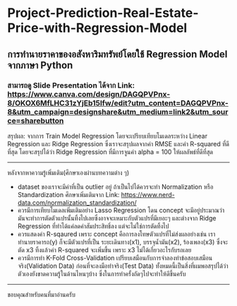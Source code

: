 # Project-Prediction-Real-Estate-Price-with-Regression-Model

## การทำนายราคาของอสังหาริมทรัพย์โดยใช้ Regression Model จากภาษา Python 

### สามารถดู Slide Presentation ได้จาก Link: https://www.canva.com/design/DAGQPVPnx-8/OKOX6MfLHC31zYjEb15Ifw/edit?utm_content=DAGQPVPnx-8&utm_campaign=designshare&utm_medium=link2&utm_source=sharebutton 

สรุปผล: 
จากการ Train Model Regression โดยจะเปรียบเทียบโมเดลระหว่าง Linear Regression และ Ridge Regression ซึ่งเราจะสรุปผลจากค่า RMSE และค่า R-squared ที่ดีที่สุด โดยจะสรุปได้ว่า Ridge Regression ที่มีการจูนค่า alpha = 100 ให้ผลลัพธ์ที่ดีที่สุด

****************************************************

หลังจากหาความรู้เพิ่มเติม(ศึกษาเองผ่านบทความต่าง ๆ)
- dataset ของเราจะมีค่าที่เป็น outlier อยู่ ถ้าเป็นไปได้ควรจะทำ Normalization หรือ Standardization ศึกษาเพิ่มเติมจาก Link: https://www.nerd-data.com/normalization_standardization/
- ควรมีการเทียบโมเดลเพิ่มเติมอย่าง Lasso Regression โดน concept จะมีอยู่ประมาณว่า มันจะทำการตัดตัวแปรนั้นทิ้งไปเลยซึ่งอาจจะเหมาะกับตัวแปรที่มีเยอะๆ และต่างจาก Ridge Regression ที่ทำได้แค่ลดค่าสัมประสิทธิ์ลง แต่จะไม่ใช่การตัดทิ้งไป
- ควรแสดงค่า R-sqaured เพราะ concept คือการลงโทษตัวแปรที่ไม่ส่งผลอย่างเช่น เราทำนายราคารถ(y) ก็จะมีตัวแปรที่เป็น ระยะเดินทาง(x1), บรรจุน้ำมัน(x2), ร้องเพลง(x3) ซึ่งจะตัด x3 ทิ้งแล้วค่า R-squared จะเพิ่มขึ้น เพราะ x3 ไม่ได้เกี่ยวอะไรกับรถเลย
- ควรมีการทำ K-Fold Cross-Validation เปรียบเสมือนกับการจำลองทำข้อสอบเสมือนจริง(Validation Data) ก่อนที่จะลงมือทำจริง(Test Data)
ทั้งหมดนี้เป็นสิ่งที่ผมพอสรุปได้ว่า ตัวเองยังขาดความรู้ในด้านไหนๆบ้าง ซึ่งในการทำครั้งถัดๆไปจะทำให้ดีขึ้นครับ

*****************************************************

ขอบคุณสำหรับคนที่มาอ่านครับ
